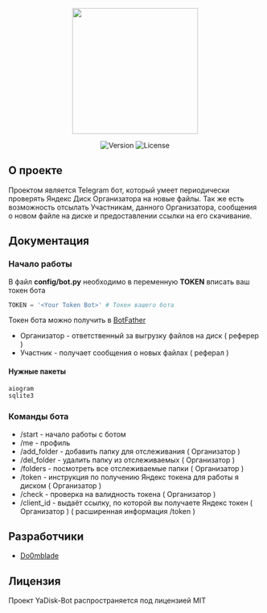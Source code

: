 <p align="center">
      <img src="https://cdn.icon-icons.com/icons2/1381/PNG/512/yandexdisk_94467.png" width="250">
</p>

<p align="center">
   <img src="https://img.shields.io/badge/Version-v1.6 (Alpha)-blue" alt="Version">
   <img src="https://img.shields.io/badge/License-MIT-green" alt="License">
</p>

## О проекте

Проектом является Telegram бот, который умеет периодически проверять Яндекс Диск Организатора на новые файлы. Так же есть возможность отсылать Участникам, данного Организатора, сообщения о новом файле на диске и предоставлении ссылки на его скачивание.

## Документация

### Начало работы

В файл **config/bot.py** необходимо в переменную **TOKEN** вписать ваш токен бота
```python
TOKEN = '<Your Token Bot>' # Токен вашего бота
```

Токен бота можно получить в [BotFather](https://t.me/BotFather)

- Организатор - ответственный за выгрузку файлов на диск ( реферер )
- Участник - получает сообщения о новых файлах ( реферал )

#### Нужные пакеты
```python
aiogram
sqlite3
```

### Команды бота

- /start - начало работы с ботом
- /me - профиль
- /add_folder - добавить папку для отслеживания ( Организатор )
- /del_folder - удалить папку из отслеживаемых ( Организатор )
- /folders - посмотреть все отслеживаемые папки ( Организатор )
- /token - инструкция по получению Яндекс токена для работы я диском ( Организатор )
- /check - проверка на валидность токена ( Организатор )
- /client_id - выдаёт ссылку, по которой вы получаете Яндекс токен ( Организатор ) ( расширенная информация /token )

## Разработчики

- [Do0mblade](https://github.com/Do0mblade)

## Лицензия
Проект YaDisk-Bot распространяется под лицензией MIT
